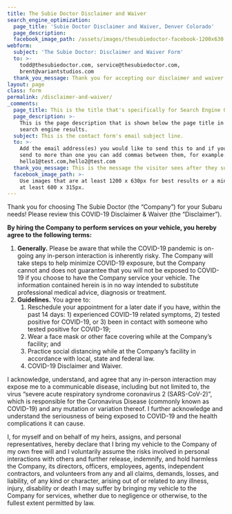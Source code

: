```yaml
---
title: The Subie Doctor Disclaimer and Waiver
search_engine_optimization:
  page_title: 'Subie Doctor Disclaimer and Waiver, Denver Colorado'
  page_description:
  facebook_image_path: /assets/images/thesubiedoctor-facebook-1200x630.png
webform:
  subject: 'The Subie Doctor: Disclaimer and Waiver Form'
  to: >-
    todd@thesubiedoctor.com, service@thesubiedoctor.com,
    brent@variantstudios.com
  thank_you_message: Thank you for accepting our disclaimer and waiver.
layout: page
class: form
permalink: /disclaimer-and-waiver/
_comments:
  page_title: This is the title that's specifically for Search Engine Optimization.
  page_description: >-
    This is the page description that is shown below the page title in the
    search engine results.
  subject: This is the contact form's email subject line.
  to: >-
    Add the email address(es) you would like to send this to and if you want to
    send to more than one you can add commas between them, for example:
    hello1@test.com,hello2@test.com
  thank_you_message: This is the message the visitor sees after they submit a contact message.
  facebook_image_path: >-
    Use images that are at least 1200 x 630px for best results or a minimum of
    at least 600 x 315px.
---
```


Thank you for choosing The Subie Doctor (the “Company”) for your Subaru needs\! Please review this COVID-19 Disclaimer & Waiver (the “Disclaimer”).

**By hiring the Company to perform services on your vehicle, you hereby agree to the following terms:**

1. **Generally.** Please be aware that while the COVID-19 pandemic is on-going any in-person interaction is inherently risky. The Company will take steps to help minimize COVID-19 exposure, but the Company cannot and does not guarantee that you will not be exposed to COVID-19 if you choose to have the Company service your vehicle. The information contained herein is in no way intended to substitute professional medical advice, diagnosis or treatment.
2. **Guidelines.** You agree to:
   1. Reschedule your appointment for a later date if you have, within the past 14 days: 1) experienced COVID-19 related symptoms, 2) tested positive for COVID-19, or 3) been in contact with someone who tested positive for COVID-19;
   2. Wear a face mask or other face covering while at the Company’s facility; and
   3. Practice social distancing while at the Company’s facility in accordance with local, state and federal law.
   4. COVID-19 Disclaimer and Waiver.

I acknowledge, understand, and agree that any in-person interaction may expose me to a communicable disease, including but not limited to, the virus “severe acute respiratory syndrome coronavirus 2 (SARS-CoV-2)”, which is responsible for the Coronavirus Disease (commonly known as COVID-19) and any mutation or variation thereof. I further acknowledge and understand the seriousness of being exposed to COVID-19 and the health complications it can cause.

I, for myself and on behalf of my heirs, assigns, and personal representatives, hereby declare that I bring my vehicle to the Company of my own free will and I voluntarily assume the risks involved in personal interactions with others and further release, indemnify, and hold harmless the Company, its directors, officers, employees, agents, independent contractors, and volunteers from any and all claims, demands, losses, and liability, of any kind or character, arising out of or related to any illness, injury, disability or death I may suffer by bringing my vehicle to the Company for services, whether due to negligence or otherwise, to the fullest extent permitted by law.
